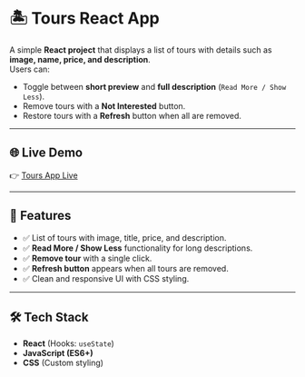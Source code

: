 # 🏝️ Tours React App

A simple **React project** that displays a list of tours with details such as **image, name, price, and description**.  
Users can:
- Toggle between **short preview** and **full description** (`Read More / Show Less`).
- Remove tours with a **Not Interested** button.
- Restore tours with a **Refresh** button when all are removed.

---

## 🌐 Live Demo

👉 [Tours App Live](https://storied-tarsier-03a6d0.netlify.app/)

---

## 🚀 Features

- ✅ List of tours with image, title, price, and description.  
- ✅ **Read More / Show Less** functionality for long descriptions.  
- ✅ **Remove tour** with a single click.  
- ✅ **Refresh button** appears when all tours are removed.  
- ✅ Clean and responsive UI with CSS styling.

---

## 🛠️ Tech Stack

- **React** (Hooks: `useState`)  
- **JavaScript (ES6+)**  
- **CSS** (Custom styling)  

